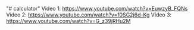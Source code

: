 "# calculator" 
Video 1: https://www.youtube.com/watch?v=EuwzyB_FQNs
Video 2: https://www.youtube.com/watch?v=f0SG2j6d-Kg
Vídeo 3: https://www.youtube.com/watch?v=G_z39jRHu2M

